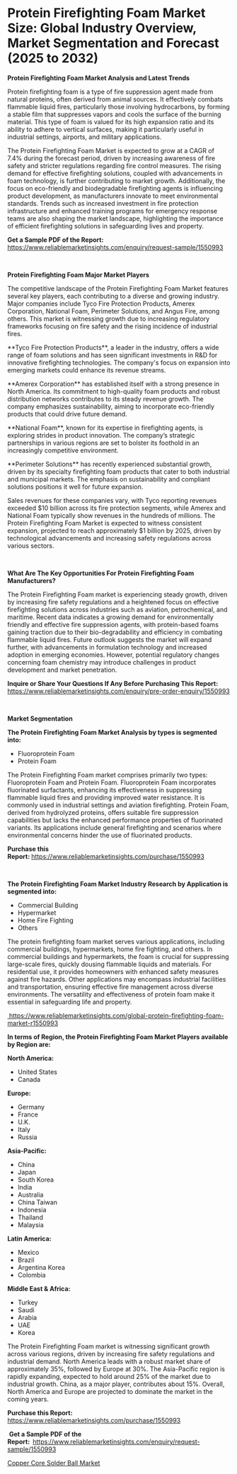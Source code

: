 <p><h1>Protein Firefighting Foam Market Size: Global Industry Overview, Market Segmentation and Forecast (2025 to 2032)</h1></p><p><strong>Protein Firefighting Foam Market Analysis and Latest Trends</strong></p>
<p><p>Protein firefighting foam is a type of fire suppression agent made from natural proteins, often derived from animal sources. It effectively combats flammable liquid fires, particularly those involving hydrocarbons, by forming a stable film that suppresses vapors and cools the surface of the burning material. This type of foam is valued for its high expansion ratio and its ability to adhere to vertical surfaces, making it particularly useful in industrial settings, airports, and military applications.</p><p>The Protein Firefighting Foam Market is expected to grow at a CAGR of 7.4% during the forecast period, driven by increasing awareness of fire safety and stricter regulations regarding fire control measures. The rising demand for effective firefighting solutions, coupled with advancements in foam technology, is further contributing to market growth. Additionally, the focus on eco-friendly and biodegradable firefighting agents is influencing product development, as manufacturers innovate to meet environmental standards. Trends such as increased investment in fire protection infrastructure and enhanced training programs for emergency response teams are also shaping the market landscape, highlighting the importance of efficient firefighting solutions in safeguarding lives and property.</p></p>
<p><strong>Get a Sample PDF of the Report:&nbsp;</strong> <a href="https://www.reliablemarketinsights.com/enquiry/request-sample/1550993?utm_campaign=2981&utm_medium=2&utm_source=Github&utm_content=ia&utm_term=31032025&utm_id=protein-firefighting-foam">https://www.reliablemarketinsights.com/enquiry/request-sample/1550993</a></p>
<p>&nbsp;</p>
<p><strong>Protein Firefighting Foam Major Market Players</strong></p>
<p><p>The competitive landscape of the Protein Firefighting Foam Market features several key players, each contributing to a diverse and growing industry. Major companies include Tyco Fire Protection Products, Amerex Corporation, National Foam, Perimeter Solutions, and Angus Fire, among others. This market is witnessing growth due to increasing regulatory frameworks focusing on fire safety and the rising incidence of industrial fires.</p><p>**Tyco Fire Protection Products**, a leader in the industry, offers a wide range of foam solutions and has seen significant investments in R&D for innovative firefighting technologies. The company's focus on expansion into emerging markets could enhance its revenue streams.</p><p>**Amerex Corporation** has established itself with a strong presence in North America. Its commitment to high-quality foam products and robust distribution networks contributes to its steady revenue growth. The company emphasizes sustainability, aiming to incorporate eco-friendly products that could drive future demand.</p><p>**National Foam**, known for its expertise in firefighting agents, is exploring strides in product innovation. The company’s strategic partnerships in various regions are set to bolster its foothold in an increasingly competitive environment.</p><p>**Perimeter Solutions** has recently experienced substantial growth, driven by its specialty firefighting foam products that cater to both industrial and municipal markets. The emphasis on sustainability and compliant solutions positions it well for future expansion.</p><p>Sales revenues for these companies vary, with Tyco reporting revenues exceeded $10 billion across its fire protection segments, while Amerex and National Foam typically show revenues in the hundreds of millions. The Protein Firefighting Foam Market is expected to witness consistent expansion, projected to reach approximately $1 billion by 2025, driven by technological advancements and increasing safety regulations across various sectors.</p></p>
<p>&nbsp;</p>
<p><strong>What Are The Key Opportunities For Protein Firefighting Foam Manufacturers?</strong></p>
<p><p>The Protein Firefighting Foam market is experiencing steady growth, driven by increasing fire safety regulations and a heightened focus on effective firefighting solutions across industries such as aviation, petrochemical, and maritime. Recent data indicates a growing demand for environmentally friendly and effective fire suppression agents, with protein-based foams gaining traction due to their bio-degradability and efficiency in combating flammable liquid fires. Future outlook suggests the market will expand further, with advancements in formulation technology and increased adoption in emerging economies. However, potential regulatory changes concerning foam chemistry may introduce challenges in product development and market penetration.</p></p>
<p><strong>Inquire or Share Your Questions If Any Before Purchasing This Report:</strong> <a href="https://www.reliablemarketinsights.com/enquiry/pre-order-enquiry/1550993?utm_campaign=2981&utm_medium=2&utm_source=Github&utm_content=ia&utm_term=31032025&utm_id=protein-firefighting-foam">https://www.reliablemarketinsights.com/enquiry/pre-order-enquiry/1550993</a></p>
<p>&nbsp;</p>
<p><strong>Market Segmentation</strong></p>
<p><strong>The Protein Firefighting Foam Market Analysis by types is segmented into:</strong></p>
<p><ul><li>Fluoroprotein Foam</li><li>Protein Foam</li></ul></p>
<p><p>The Protein Firefighting Foam market comprises primarily two types: Fluoroprotein Foam and Protein Foam. Fluoroprotein Foam incorporates fluorinated surfactants, enhancing its effectiveness in suppressing flammable liquid fires and providing improved water resistance. It is commonly used in industrial settings and aviation firefighting. Protein Foam, derived from hydrolyzed proteins, offers suitable fire suppression capabilities but lacks the enhanced performance properties of fluorinated variants. Its applications include general firefighting and scenarios where environmental concerns hinder the use of fluorinated products.</p></p>
<p><strong>Purchase this Report:&nbsp;</strong><a href="https://www.reliablemarketinsights.com/purchase/1550993?utm_campaign=2981&utm_medium=2&utm_source=Github&utm_content=ia&utm_term=31032025&utm_id=protein-firefighting-foam">https://www.reliablemarketinsights.com/purchase/1550993</a></p>
<p>&nbsp;</p>
<p><strong>The Protein Firefighting Foam Market Industry Research by Application is segmented into:</strong></p>
<p><ul><li>Commercial Building</li><li>Hypermarket</li><li>Home Fire Fighting</li><li>Others</li></ul></p>
<p><p>The protein firefighting foam market serves various applications, including commercial buildings, hypermarkets, home fire fighting, and others. In commercial buildings and hypermarkets, the foam is crucial for suppressing large-scale fires, quickly dousing flammable liquids and materials. For residential use, it provides homeowners with enhanced safety measures against fire hazards. Other applications may encompass industrial facilities and transportation, ensuring effective fire management across diverse environments. The versatility and effectiveness of protein foam make it essential in safeguarding life and property.</p></p>
<p><a href="https://www.reliablemarketinsights.com/global-protein-firefighting-foam-market-r1550993?utm_campaign=2981&utm_medium=2&utm_source=Github&utm_content=ia&utm_term=31032025&utm_id=protein-firefighting-foam">&nbsp;https://www.reliablemarketinsights.com/global-protein-firefighting-foam-market-r1550993</a></p>
<p><strong>In terms of Region, the Protein Firefighting Foam Market Players available by Region are:</strong></p>
<p>
    <p> <strong> North America: </strong>
        <ul>
            <li>United States</li>
            <li>Canada</li>
        </ul>
        </p> 
    <p> <strong> Europe: </strong>
        <ul>
            <li>Germany</li>
            <li>France</li>
            <li>U.K.</li>
            <li>Italy</li>
            <li>Russia</li>
        </ul>
        </p> 
    <p> <strong> Asia-Pacific: </strong>
        <ul>
            <li>China</li>
            <li>Japan</li>
            <li>South Korea</li>
            <li>India</li>
            <li>Australia</li>
            <li>China Taiwan</li>
            <li>Indonesia</li>
            <li>Thailand</li>
            <li>Malaysia</li>
        </ul>
        </p> 
    <p> <strong> Latin America: </strong>
        <ul>
            <li>Mexico</li>
            <li>Brazil</li>
            <li>Argentina Korea</li>
            <li>Colombia</li>
        </ul>
        </p> 
    <p> <strong> Middle East & Africa: </strong>
        <ul>
            <li>Turkey</li>
            <li>Saudi</li>
            <li>Arabia</li>
            <li>UAE</li>
            <li>Korea</li>
        </ul>
    </p>
    </p>
<p><p>The Protein Firefighting Foam market is witnessing significant growth across various regions, driven by increasing fire safety regulations and industrial demand. North America leads with a robust market share of approximately 35%, followed by Europe at 30%. The Asia-Pacific region is rapidly expanding, expected to hold around 25% of the market due to industrial growth. China, as a major player, contributes about 15%. Overall, North America and Europe are projected to dominate the market in the coming years.</p></p>
<p><strong>Purchase this Report: </strong><a href="https://www.reliablemarketinsights.com/purchase/1550993?utm_campaign=2981&utm_medium=2&utm_source=Github&utm_content=ia&utm_term=31032025&utm_id=protein-firefighting-foam">https://www.reliablemarketinsights.com/purchase/1550993</a></p>
<p>&nbsp;<strong>Get a Sample PDF of the Report:&nbsp;&nbsp;</strong><a href="https://www.reliablemarketinsights.com/enquiry/request-sample/1550993?utm_campaign=2981&utm_medium=2&utm_source=Github&utm_content=ia&utm_term=31032025&utm_id=protein-firefighting-foam">https://www.reliablemarketinsights.com/enquiry/request-sample/1550993</a></p>
<p><strong></strong></p>
<p><p><a href="https://github.com/djibenesha/Market-Research-Report-List-1/blob/main/copper-core-solder-ball-market.md?utm_campaign=2981&utm_medium=2&utm_source=Github&utm_content=ia&utm_term=31032025&utm_id=protein-firefighting-foam">Copper Core Solder Ball Market</a></p></p>